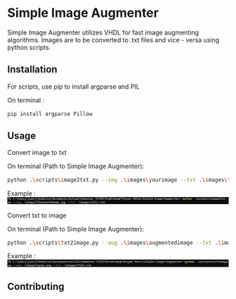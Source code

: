 # Simple Image Augmenter

Simple Image Augmenter utilizes VHDL for fast image augmenting algorithms. Images are to be converted to .txt files and vice - versa using python scripts.

## Installation

For scripts, use pip to install argparse and PIL

On terminal :
```bash
pip install argparse Pillow
```

## Usage

Convert image to txt

On terminal (Path to Simple Image Augmenter):
```bash
python .\scripts\image2txt.py --img .\images\yourimage --txt .\images\textfile
```

Example :
![alt text](https://github.com/juanjonathan67/Simple-Image-Augmenter/blob/main/image2txtex.png?raw=true)


Convert txt to image

On terminal (Path to Simple Image Augmenter):
```bash
python .\scripts\txt2image.py --aug .\images\augmentedimage --txt .\images\textfile 
```

Example :
![alt text](https://github.com/juanjonathan67/Simple-Image-Augmenter/blob/main/txt2imageex.png?raw=true)


## Contributing
